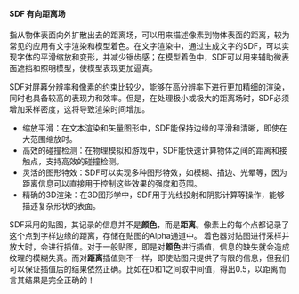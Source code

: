 #### SDF 有向距离场

指从物体表面向外扩散出去的距离场，可以用来描述像素到物体表面的距离，较为常见的应用有文字渲染和模型着色。在文字渲染中，通过生成文字的SDF，可以实现字体的平滑缩放和变形，并减少锯齿感；在模型着色中，SDF可以用来辅助微表面遮挡和照明模型，使模型表现更加逼真。



SDF对屏幕分辨率和像素的约束比较少，能够在高分辨率下进行更加精细的渲染，同时也具备较高的表现力和效率。但是，在处理极小或极大的距离场时，SDF必须增加采样密度，这将导致渲染时间增加。



* 缩放平滑：在文本渲染和矢量图形中，SDF能保持边缘的平滑和清晰，即使在大范围缩放时。
* 高效的碰撞检测：在物理模拟和游戏中，SDF能快速计算物体之间的距离和接触点，支持高效的碰撞检测。
* 灵活的图形特效：SDF可以实现多种图形特效，如模糊、描边、光晕等，因为距离信息可以直接用于控制这些效果的强度和范围。
* 精确的3D渲染：在3D图形学中，SDF用于光线投射和阴影计算等操作，能够描述复杂形状的表面。
  



SDF采用的贴图，其记录的信息并不是**颜色**，而是**距离**。像素上的每个点都记录了这个点到字样边缘的距离，存储在贴图的Alpha通道中。
 着色器对贴图进行采样并放大时，会进行插值。对于一般贴图，即是对**颜色**进行插值，信息的缺失就会造成纹理的模糊失真。而对**距离**插值则不一样，即使贴图只提供了有限的信息，但我们可以保证插值后的结果依然正确。比如在0和1之间取中间值，得出0.5，以距离而言其结果是完全正确的！



